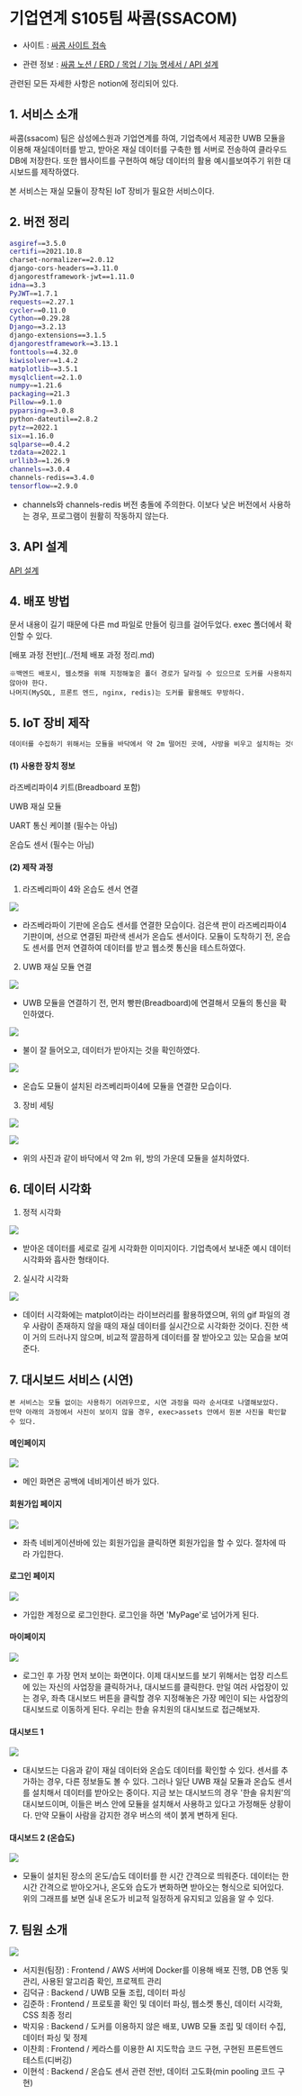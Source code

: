 # 기업연계 S105팀 싸콤(SSACOM)

- 사이트 : [싸콤 사이트 접속](http://k6s105.p.ssafy.io:8083/)


- 관련 정보 : [싸콤 노션 / ERD / 목업 / 기능 명세서 / API 설계](https://ninth-tax-ce2.notion.site/c000cf794ec14a3e875947da995ed7ce)

관련된 모든 자세한 사항은 notion에 정리되어 있다.








## 1. 서비스 소개

 싸콤(ssacom) 팀은 삼성에스원과 기업연계를 하여, 기업측에서 제공한 UWB 모듈을 이용해 재실데이터를 받고, 받아온 재실 데이터를 구축한 웹 서버로 전송하여 클라우드 DB에 저장한다. 또한 웹사이트를 구현하여 해당 데이터의 활용 예시를보여주기 위한 대시보드를 제작하였다.

 본 서비스는 재실 모듈이 장착된 IoT 장비가 필요한 서비스이다.







## 2. 버전 정리

```bash
asgiref==3.5.0
certifi==2021.10.8
charset-normalizer==2.0.12
django-cors-headers==3.11.0
djangorestframework-jwt==1.11.0
idna==3.3
PyJWT==1.7.1
requests==2.27.1
cycler==0.11.0
Cython==0.29.28
Django==3.2.13
django-extensions==3.1.5
djangorestframework==3.13.1
fonttools==4.32.0
kiwisolver==1.4.2
matplotlib==3.5.1
mysqlclient==2.1.0
numpy==1.21.6
packaging==21.3
Pillow==9.1.0
pyparsing==3.0.8
python-dateutil==2.8.2
pytz==2022.1
six==1.16.0
sqlparse==0.4.2
tzdata==2022.1
urllib3==1.26.9
channels==3.0.4
channels-redis==3.4.0
tensorflow==2.9.0
```

- channels와 channels-redis 버전 충돌에 주의한다. 이보다 낮은 버전에서 사용하는 경우, 프로그램이 원활히 작동하지 않는다.









## 3. API 설계

[API 설계](https://www.notion.so/7136f146e4a34c0dbe6b9d2deccb8ae9)







## 4. 배포 방법

문서 내용이 길기 때문에 다른 md 파일로 만들어 링크를 걸어두었다. exec 폴더에서 확인할 수 있다.

[배포 과정 전반](../전체 배포 과정 정리.md)

```
※백엔드 배포시, 웹소켓을 위해 지정해놓은 폴더 경로가 달라질 수 있으므로 도커를 사용하지 않아야 한다.
나머지(MySQL, 프론트 엔드, nginx, redis)는 도커를 활용해도 무방하다.
```









## 5. IoT 장비 제작

```bash
데이터를 수집하기 위해서는 모듈을 바닥에서 약 2m 떨어진 곳에, 사방을 비우고 설치하는 것이 기본이다.
```

#### (1) 사용한 장치 정보

라즈베리파이4 키트(Breadboard 포함)

UWB 재실 모듈

UART 통신 케이블 (필수는 아님)

온습도 센서 (필수는 아님)






#### (2) 제작 과정

1. 라즈베리파이 4와 온습도 센서 연결

![](assets/thsensor.jpg)

- 라즈베라파이 기판에 온습도 센서를 연결한 모습이다. 검은색 판이 라즈베리파이4 기판이며, 선으로 연결된 파란색 센서가 온습도 센서이다. 모듈이 도착하기 전, 온습도 센서를 먼저 연결하여 데이터를 받고 웹소켓 통신을 테스트하였다.






2. UWB 재실 모듈 연결

![](records/assets/moduleoff.png) 

- UWB 모듈을 연결하기 전, 먼저 빵판(Breadboard)에 연결해서 모듈의 통신을 확인하였다.






![](assets/moduleon.png)

- 불이 잘 들어오고, 데이터가 받아지는 것을 확인하였다.






![](assets/raspberrypi.jpg)

- 온습도 모듈이 설치된 라즈베리파이4에 모듈을 연결한 모습이다.






3. 장비 세팅

![](assets/use1.jpg)



![](assets/use2.jpg)

- 위의 사진과 같이 바닥에서 약 2m 위, 방의 가운데 모듈을 설치하였다.







## 6. 데이터 시각화

1. 정적 시각화

![](assets/visualizing.png)

- 받아온 데이터를 세로로 길게 시각화한 이미지이다. 기업측에서 보내준 예시 데이터 시각화와 흡사한 형태이다.







2. 실시각 시각화

![](assets/nopersondata.gif)

- 데이터 시각화에는 matplot이라는 라이브러리를 활용하였으며, 위의 gif 파일의 경우 사람이 존재하지 않을 때의 재실 데이터를 실시간으로 시각화한 것이다. 진한 색이 거의 드러나지 않으며, 비교적 깔끔하게 데이터를 잘 받아오고 있는 모습을 보여준다.












## 7. 대시보드 서비스 (시연)

```
본 서비스는 모듈 없이는 사용하기 어려우므로, 시연 과정을 따라 순서대로 나열해보았다.
만약 아래의 과정에서 사진이 보이지 않을 경우, exec>assets 안에서 원본 사진을 확인할 수 있다.
```

#### 메인페이지

![](assets/mainpage.png)

- 메인 화면은 공백에 네비게이션 바가 있다.








#### 회원가입 페이지

![](assets/signup.png)

- 좌측 네비게이션바에 있는 회원가입을 클릭하면 회원가입을 할 수 있다. 절차에 따라 가입한다.








#### 로그인 페이지

![](assets/login.png)

- 가입한 계정으로 로그인한다. 로그인을 하면 'MyPage'로 넘어가게 된다.








#### 마이페이지

![](assets/mypage.png)

- 로그인 후 가장 먼저 보이는 화면이다. 이제 대시보드를 보기 위해서는 업장 리스트에 있는 자신의 사업장을 클릭하거나, 대시보드를 클릭한다. 만일 여러 사업장이 있는 경우, 좌측 대시보드 버튼을 클릭할 경우 지정해놓은 가장 메인이 되는 사업장의 대시보드로 이동하게 된다. 우리는 한솔 유치원의 대시보드로 접근해보자.








#### 대시보드 1

![](assets/dashboard.PNG)

- 대시보드는 다음과 같이 재실 데이터와 온습도 데이터를 확인할 수 있다. 센서를 추가하는 경우, 다른 정보들도 볼 수 있다. 그러나 일단 UWB 재실 모듈과 온습도 센서를 설치해서 데이터를 받아오는 중이다. 지금 보는 대시보드의 경우 '한솔 유치원'의 대시보드이며, 이들은 버스 안에 모듈을 설치해서 사용하고 있다고 가정해둔 상황이다. 만약 모듈이 사람을 감지한 경우 버스의 색이 붉게 변하게 된다.








#### 대시보드 2 (온습도)

![](assets/dashboard2.png)

- 모듈이 설치된 장소의 온도/습도 데이터를 한 시간 간격으로 띄워준다. 데이터는 한 시간 간격으로 받아오거나, 온도와 습도가 변화하면 받아오는 형식으로 되어있다. 위의 그래프를 보면 실내 온도가 비교적 일정하게 유지되고 있음을 알 수 있다.









## 7. 팀원 소개

![](assets/role.png)

- 서지원(팀장) :  Frontend / AWS 서버에 Docker를 이용해 배포 진행, DB 연동 및 관리, 사용된 알고리즘 확인, 프로젝트 관리
- 김덕규 : Backend / UWB 모듈 조립, 데이터 파싱
- 김준하 : Frontend / 프로토콜 확인 및 데이터 파싱, 웹소켓 통신, 데이터 시각화, CSS 최종 정리
- 박지유 : Backend / 도커를 이용하지 않은 배포, UWB 모듈 조립 및 데이터 수집, 데이터 파싱 및 정제
- 이찬희 : Frontend / 케라스를 이용한 AI 지도학습 코드 구현, 구현된 프론트엔드 테스트(디버깅)
- 이현석 : Backend /  온습도 센서 관련 전반, 데이터 고도화(min pooling 코드 구현)
